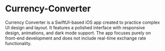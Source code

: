 # Currency-Converter
Currency Converter is a SwiftUI-based iOS app created to practice complex UI design and layout. It features a polished interface with responsive design, animations, and dark mode support. The app focuses purely on front-end development and does not include real-time exchange rate functionality.
